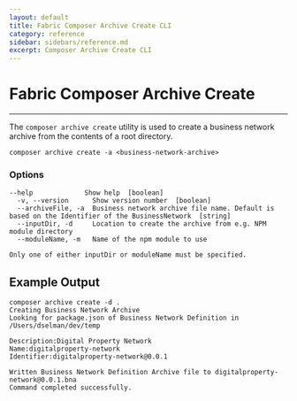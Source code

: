 ```yaml
---
layout: default
title: Fabric Composer Archive Create CLI
category: reference
sidebar: sidebars/reference.md
excerpt: Composer Archive Create CLI
---
```


# Fabric Composer Archive Create

---

The `composer archive create` utility is used to create a business network archive from the contents of a root directory.

```
composer archive create -a <business-network-archive>
```

### Options
```
--help             Show help  [boolean]
  -v, --version      Show version number  [boolean]
  --archiveFile, -a  Business network archive file name. Default is based on the Identifier of the BusinessNetwork  [string]
  --inputDir, -d     Location to create the archive from e.g. NPM module directory
  --moduleName, -m   Name of the npm module to use

Only one of either inputDir or moduleName must be specified.
```

## Example Output

```
composer archive create -d .
Creating Business Network Archive
Looking for package.json of Business Network Definition in /Users/dselman/dev/temp

Description:Digital Property Network
Name:digitalproperty-network
Identifier:digitalproperty-network@0.0.1

Written Business Network Definition Archive file to digitalproperty-network@0.0.1.bna
Command completed successfully.
```

